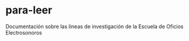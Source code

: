 # para-leer
Documentación sobre las lineas de investigación de la Escuela de Oficios Electrosonoros
